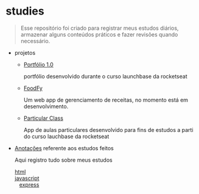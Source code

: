 # studies

> Esse repositório foi criado para registrar meus estudos diários, armazenar alguns conteúdos práticos e fazer revisões quando necessário.

- projetos
  - [Portfólio 1.0](https://github.com/tonGuedesDev/portfolio-1.0)
      <p>portfólio desenvolvido durante o curso launchbase da rocketseat</p>
  - [FoodFy](https://github.com/tonGuedesDev/FoodFy)
      <p>Um web app de gerenciamento de receitas, no momento está em desenvolvimento.</p>
  - [Particular Class](https://github.com/tonGuedesDev/particularClass)
      <p>App de aulas particulares desenvolvido para fins de estudos a parti do curso lauchbase da rocketseat</p>

- [Anotações](https://github.com/tonGuedesDev/studies/tree/main/anota%C3%A7%C3%B5es) referente aos estudos feitos
      <p>Aqui registro tudo sobre meus estudos</p>
      [html](https://github.com/tonGuedesDev/studies/tree/main/anota%C3%A7%C3%B5es/html)</br>
      [javascript](https://github.com/tonGuedesDev/studies/tree/main/anota%C3%A7%C3%B5es/JavaScript)</br>
      &nbsp;&nbsp;&nbsp;[express]()
